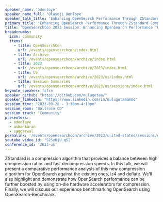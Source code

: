 ```yaml
---
speaker_name: 'odenloye'
speaker_name_full: 'Olasoji Denloye'
speaker_talk_title: 'Enhancing OpenSearch Performance Through ZStandard Compression'
primary_title: 'Enhancing OpenSearch Performance Through ZStandard Compression'
title: 'OpenSearchCon 2023 Session: Enhancing OpenSearch Performance Through ZStandard Compression'
breadcrumbs:
  icon: community
  items:
    - title: OpenSearchCon
      url: /events/opensearchcon/index.html
    - title: Archive
      url: /events/opensearchcon/archive/index.html
    - title: 2023
      url: /events/opensearchcon/archive/2023/index.html
    - title: US
      url: /events/opensearchcon/archive/2023/us/index.html
    - title: Session Summaries
      url: /events/opensearchcon/archive/2023/us/sessions/index.html
keynote_speaker: false
speaker_github: "https://github.com/mulugetam/"
speaker_linkedin: "https://www.linkedin.com/in/mulugetamammo"
session_time: "2023-09-28 - 3:30pm-4:10pm"
session_room: "Ballroom CD"
session_track: "Community"
presenters: 
  - odenloye
  - ashankaran
  - saggarwal
permalink: '/events/opensearchcon/archive/2023/united-states/sessions/enhancing-opensearch-performance-through-zstandard-compression.html'
youtube_video_id: 'S2SvUjU_qSI'
conference_id: '2023-us'
---
```


ZStandard is a compression algorithm that provides a balance between high compression ratios and fast decompression speeds. In this talk, we will present a comparative performance analysis of this new compression algorithm for OpenSearch against the existing ones, lz4 and deflate. We'll also highlight and demonstrate how OpenSearch performance can be further boosted by using on-die hardware accelerators for compression. Finally, we will discuss our experience benchmarking OpenSearch using OpenSearch-Benchmark.
